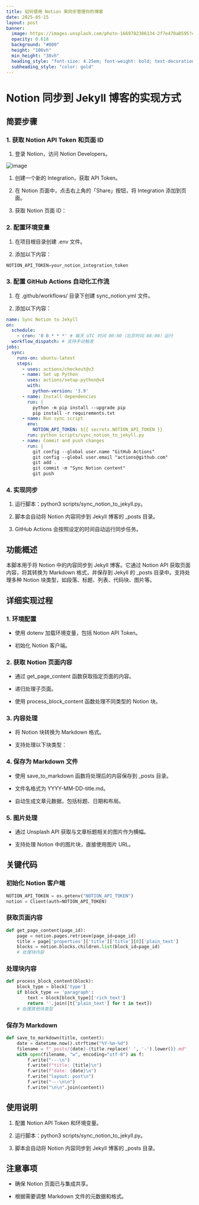 ```yaml
---
title: 如何使用 Notion 来同步管理你的博客
date: 2025-05-15
layout: post
banner:
  image: https://images.unsplash.com/photo-1669782386134-2f7e470a0595?crop=entropy&cs=tinysrgb&fit=max&fm=jpg&ixid=M3w2OTIwMzJ8MHwxfHJhbmRvbXx8fHx8fHx8fDE3NDcyODMxNTR8&ixlib=rb-4.1.0&q=80&w=1080
  opacity: 0.618
  background: "#000"
  height: "100vh"
  min_height: "38vh"
  heading_style: "font-size: 4.25em; font-weight: bold; text-decoration: underline"
  subheading_style: "color: gold"
---
```


# Notion 同步到 Jekyll 博客的实现方式

## 简要步骤

### 1. 获取 Notion API Token 和页面 ID

1. 登录 Notion，访问 Notion Developers。

![image](https://prod-files-secure.s3.us-west-2.amazonaws.com/a7a0cc5a-89b9-4cda-8686-1fba0ca52f40/d19c1afe-dea5-4312-9333-786b0ba83054/image.png?X-Amz-Algorithm=AWS4-HMAC-SHA256&X-Amz-Content-Sha256=UNSIGNED-PAYLOAD&X-Amz-Credential=ASIAZI2LB4667L2P2G2M%2F20250515%2Fus-west-2%2Fs3%2Faws4_request&X-Amz-Date=20250515T042554Z&X-Amz-Expires=3600&X-Amz-Security-Token=IQoJb3JpZ2luX2VjEGwaCXVzLXdlc3QtMiJIMEYCIQDrDSpknKY7vqum3AZPdd3syGGLpDEXXv15kAk5pOvy1wIhANDfe%2FZWdpUymbvN9aVLE5z7iM5Gd8dZtMm367IzOxcOKv8DCCUQABoMNjM3NDIzMTgzODA1IgxOPgBYfGbK%2BRlp1sAq3AOTdYkSColrPLBgXvHQHx4jBdQqL7f7roVBGiInnnixU8F06UUAkLMB80MRuTlPskZa33GMwlehRYpd1Jc%2F1N8BiY84h6s%2FZAbP4ATeWAwpWLQNnR6GTOryI%2FRZN%2FSYEJeXCMgVbfl4BUfilviu09mp4u1Nj7axMH9VLLSPCcAUj3OU44Yr2GGXgl9Whsn7VUYvF4j3JJ3NEPgfihrF%2FqB472TAChNezabUMfs95cFBnH7OZmtrEiA15vOW3Mj%2FrXP3lz6zqbi8xCF3jQNgMLFf8RJ8iyM5ZrlaOahDlux4tSNmaVO6%2BlMo3h4y37hNN77M9lX8tXZx2RT2mCx21JQeBKEb%2F9aaYEqyLRi1fJHRB2pdBxXUeOOiXZoZDxEUqiVjHIuxZ5EnXe0VuMeBHORavX9ErjqDNeCIHwVqi%2BcSF9gkyKXPLW0FipvC49LBCWOHYFhriet6wF7eBbkyEIRcLIBZm9S3pGrHhLdxy3mxX1jWGrUHBDYYQBkSrKadqQ7REfgnRHqi0p%2F7XwkSaOet9cAn5kXyr2bTeoBIXNdE2LtfkS1sQ3GU1ojcaydtAXFaOEcicIUvuHr21kAxoLGwzZBMFf%2FiSfksUtAjqnNpkiTOaV1gGxIdQP8dZjDh0ZXBBjqkATbEeKL8K2MAvpmzb1jfovL8aa2lU4YPHJeoFHowqySMKR6o5p9iZrfk5GM3p%2FlWxy6cPA8USYFuKMjJQkM%2FQ2x0CrYOMYlBE%2BfNhHcflsMfKfq%2FdApL28I%2BYS6KXy2HlO4fpe8vvUe9gQZJa6Nmu9aTytFEfQ4D6LqB0WFv1Hgc9ttAkZ5KSEJ1sGiIS9zNdRIC%2FgTDfKRQBk7NRwGG1Yw%2FcEkD&X-Amz-Signature=9a5ccfa92baaf2710b730dbbd6375cc26040d36a115917dc6a67801feabe7a1f&X-Amz-SignedHeaders=host&x-id=GetObject)

1. 创建一个新的 Integration，获取 API Token。

1. 在 Notion 页面中，点击右上角的「Share」按钮，将 Integration 添加到页面。

1. 获取 Notion 页面 ID：


### 2. 配置环境变量

1. 在项目根目录创建 .env 文件。

1. 添加以下内容：

```javascript
NOTION_API_TOKEN=your_notion_integration_token
```

### 3. 配置 GitHub Actions 自动化工作流

1. 在 .github/workflows/ 目录下创建 sync_notion.yml 文件。

1. 添加以下内容：

```yaml
name: Sync Notion to Jekyll
on:
  schedule:
    - cron: '0 0 * * *' # 每天 UTC 时间 00:00（北京时间 08:00）运行
  workflow_dispatch: # 支持手动触发
jobs:
  sync:
    runs-on: ubuntu-latest
    steps:
      - uses: actions/checkout@v3
      - name: Set up Python
        uses: actions/setup-python@v4
        with:
          python-version: '3.9'
      - name: Install dependencies
        run: |
          python -m pip install --upgrade pip
          pip install -r requirements.txt
      - name: Run sync script
        env:
          NOTION_API_TOKEN: ${{ secrets.NOTION_API_TOKEN }}
        run: python scripts/sync_notion_to_jekyll.py
      - name: Commit and push changes
        run: |
          git config --global user.name "GitHub Actions"
          git config --global user.email "actions@github.com"
          git add .
          git commit -m "Sync Notion content"
          git push
```

### 4. 实现同步

1. 运行脚本：python3 scripts/sync_notion_to_jekyll.py。

1. 脚本会自动将 Notion 内容同步到 Jekyll 博客的 _posts 目录。

1. GitHub Actions 会按照设定的时间自动运行同步任务。

## 功能概述

本脚本用于将 Notion 中的内容同步到 Jekyll 博客。它通过 Notion API 获取页面内容，将其转换为 Markdown 格式，并保存到 Jekyll 的 _posts 目录中。支持处理多种 Notion 块类型，如段落、标题、列表、代码块、图片等。

## 详细实现过程

### 1. 环境配置

- 使用 dotenv 加载环境变量，包括 Notion API Token。

- 初始化 Notion 客户端。

### 2. 获取 Notion 页面内容

- 通过 get_page_content 函数获取指定页面的内容。

- 递归处理子页面。

- 使用 process_block_content 函数处理不同类型的 Notion 块。

### 3. 内容处理

- 将 Notion 块转换为 Markdown 格式。

- 支持处理以下块类型：


### 4. 保存为 Markdown 文件

- 使用 save_to_markdown 函数将处理后的内容保存到 _posts 目录。

- 文件名格式为 YYYY-MM-DD-title.md。

- 自动生成文章元数据，包括标题、日期和布局。

### 5. 图片处理

- 通过 Unsplash API 获取与文章标题相关的图片作为横幅。

- 支持处理 Notion 中的图片块，直接使用图片 URL。

## 关键代码

### 初始化 Notion 客户端

```python
NOTION_API_TOKEN = os.getenv("NOTION_API_TOKEN")
notion = Client(auth=NOTION_API_TOKEN)
```

### 获取页面内容

```python
def get_page_content(page_id):
    page = notion.pages.retrieve(page_id=page_id)
    title = page['properties']['title']['title'][0]['plain_text']
    blocks = notion.blocks.children.list(block_id=page_id)
    # 处理块内容
```

### 处理块内容

```python
def process_block_content(block):
    block_type = block['type']
    if block_type == 'paragraph':
        text = block[block_type]['rich_text']
        return ''.join([t['plain_text'] for t in text])
    # 处理其他块类型
```

### 保存为 Markdown

```python
def save_to_markdown(title, content):
    date = datetime.now().strftime("%Y-%m-%d")
    filename = f"_posts/{date}-{title.replace(' ', '-').lower()}.md"
    with open(filename, "w", encoding="utf-8") as f:
        f.write("---\n")
        f.write(f"title: {title}\n")
        f.write(f"date: {date}\n")
        f.write("layout: post\n")
        f.write("---\n\n")
        f.write("\n\n".join(content))
```

## 使用说明

1. 配置 Notion API Token 和环境变量。

1. 运行脚本：python3 scripts/sync_notion_to_jekyll.py。

1. 脚本会自动将 Notion 内容同步到 Jekyll 博客的 _posts 目录。

## 注意事项

- 确保 Notion 页面已与集成共享。

- 根据需要调整 Markdown 文件的元数据和格式。